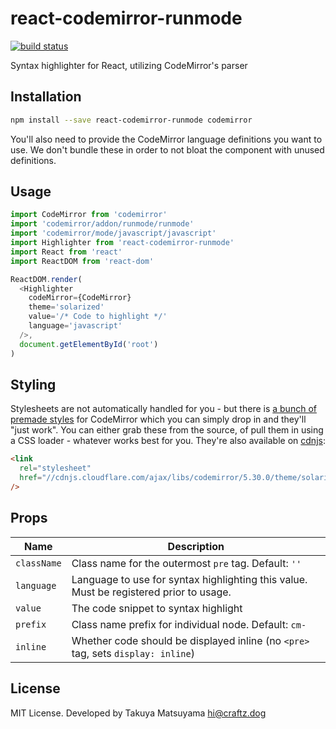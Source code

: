 react-codemirror-runmode
========================

[![build status](https://secure.travis-ci.org/craftzdog/react-codemirror-runmode.svg)](http://travis-ci.org/craftzdog/react-codemirror-runmode)

Syntax highlighter for React, utilizing CodeMirror's parser

## Installation

```sh
npm install --save react-codemirror-runmode codemirror
```

You'll also need to provide the CodeMirror language definitions you want to use. We don't bundle these in order to not bloat the component with unused definitions.

## Usage

```javascript
import CodeMirror from 'codemirror'
import 'codemirror/addon/runmode/runmode'
import 'codemirror/mode/javascript/javascript'
import Highlighter from 'react-codemirror-runmode'
import React from 'react'
import ReactDOM from 'react-dom'

ReactDOM.render(
  <Highlighter
    codeMirror={CodeMirror}
    theme='solarized'
    value='/* Code to highlight */'
    language='javascript'
  />,
  document.getElementById('root')
)
```

## Styling

Stylesheets are not automatically handled for you - but there is [a bunch of premade styles](https://codemirror.net/demo/theme.html) for CodeMirror which you can simply drop in and they'll "just work". You can either grab these from the source, of pull them in using a CSS loader - whatever works best for you. They're also available on [cdnjs](https://cdnjs.com/libraries/codemirror):

```html
<link
  rel="stylesheet"
  href="//cdnjs.cloudflare.com/ajax/libs/codemirror/5.30.0/theme/solarized.min.css"
/>
```

## Props

| Name | Description |
|------|-------------|
| `className` | Class name for the outermost `pre` tag. Default: `''` |
| `language` | Language to use for syntax highlighting this value. Must be registered prior to usage. |
| `value` | The code snippet to syntax highlight |
| `prefix` | Class name prefix for individual node. Default: `cm-` |
| `inline` | Whether code should be displayed inline (no `<pre>` tag, sets `display: inline`) |

## License

MIT License. Developed by Takuya Matsuyama <hi@craftz.dog>